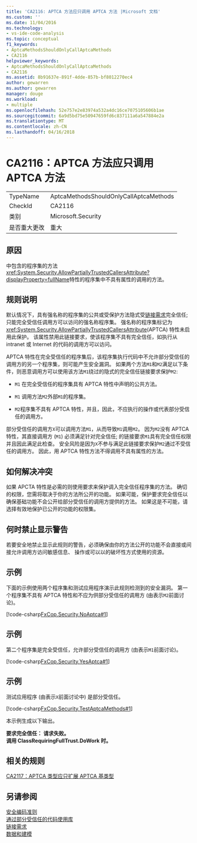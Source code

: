 ```yaml
---
title: 'CA2116: APTCA 方法应只调用 APTCA 方法 |Microsoft 文档'
ms.custom: ''
ms.date: 11/04/2016
ms.technology:
- vs-ide-code-analysis
ms.topic: conceptual
f1_keywords:
- AptcaMethodsShouldOnlyCallAptcaMethods
- CA2116
helpviewer_keywords:
- AptcaMethodsShouldOnlyCallAptcaMethods
- CA2116
ms.assetid: 8b91637e-891f-4dde-857b-bf8012270ec4
author: gewarren
ms.author: gewarren
manager: douge
ms.workload:
- multiple
ms.openlocfilehash: 52e757e2e83974a532a4dc16ce7075105606b1ae
ms.sourcegitcommit: 6a9d5bd75e50947659fd6c837111a6a547884e2a
ms.translationtype: MT
ms.contentlocale: zh-CN
ms.lasthandoff: 04/16/2018
---
```

# <a name="ca2116-aptca-methods-should-only-call-aptca-methods"></a>CA2116：APTCA 方法应只调用 APTCA 方法
|||  
|-|-|  
|TypeName|AptcaMethodsShouldOnlyCallAptcaMethods|  
|CheckId|CA2116|  
|类别|Microsoft.Security|  
|是否重大更改|重大|  
  
## <a name="cause"></a>原因  
 中包含的程序集的方法<xref:System.Security.AllowPartiallyTrustedCallersAttribute?displayProperty=fullName>特性的程序集中不具有属性的调用的方法。  
  
## <a name="rule-description"></a>规则说明  
 默认情况下，具有强名称的程序集的公共或受保护方法隐式受[链接需求](/dotnet/framework/misc/link-demands)完全信任; 只能完全受信任调用方可以访问的强名称程序集。 强名称的程序集标记为<xref:System.Security.AllowPartiallyTrustedCallersAttribute>(APTCA) 特性未启用此保护。 该属性禁用此链接要求，使该程序集不具有完全信任，如执行从 intranet 或 Internet 的代码的调用方可以访问。  
  
 APTCA 特性在完全受信任的程序集后，该程序集执行代码中不允许部分受信任的调用方的另一个程序集，则可能产生安全漏洞。 如果两个方法`M1`和`M2`满足以下条件，则恶意调用方可以使用该方法`M1`绕过的隐式的完全信任链接要求保护`M2`:  
  
-   `M1` 在完全受信任的程序集具有 APTCA 特性中声明的公共方法。  
  
-   `M1` 调用方法`M2`外部`M1`的程序集。  
  
-   `M2`程序集不具有 APTCA 特性，并且，因此，不应执行的操作或代表部分受信任的调用方。  
  
 部分受信任的调用方`X`可以调用方法`M1`，从而导致`M1`调用`M2`。 因为`M2`没有 APTCA 特性，其直接调用方 (`M1`) 必须满足针对完全信任; 的链接要求`M1`具有完全信任权限并且因此满足此检查。 安全风险是因为`X`不参与满足此链接要求保护`M2`通过不受信任的调用方。 因此，用 APTCA 特性方法不得调用不具有属性的方法。  
  
## <a name="how-to-fix-violations"></a>如何解决冲突  
 如果 APCTA 特性是必需的则使用要求来保护调入完全信任程序集的方法。 确切的权限，您需将取决于你的方法所公开的功能。 如果可能，保护要求完全信任以确保基础功能不会公开给部分受信任的调用方提供的方法。 如果这是不可能，请选择有效地保护已公开的功能的权限集。  
  
## <a name="when-to-suppress-warnings"></a>何时禁止显示警告  
 若要安全地禁止显示此规则的警告，必须确保由你的方法公开的功能不会直接或间接允许调用方访问敏感信息、 操作或可以以的破坏性方式使用的资源。  
  
## <a name="example"></a>示例  
 下面的示例使用两个程序集和测试应用程序演示此规则检测到的安全漏洞。 第一个程序集不具有 APTCA 特性和不应为供部分受信任的调用方 (由表示`M2`前面讨论)。  
  
 [!code-csharp[FxCop.Security.NoAptca#1](../code-quality/codesnippet/CSharp/ca2116-aptca-methods-should-only-call-aptca-methods_1.cs)]  
  
## <a name="example"></a>示例  
 第二个程序集是完全受信任，允许部分受信任的调用方 (由表示`M1`前面讨论)。  
  
 [!code-csharp[FxCop.Security.YesAptca#1](../code-quality/codesnippet/CSharp/ca2116-aptca-methods-should-only-call-aptca-methods_2.cs)]  
  
## <a name="example"></a>示例  
 测试应用程序 (由表示`X`前面讨论中) 是部分受信任。  
  
 [!code-csharp[FxCop.Security.TestAptcaMethods#1](../code-quality/codesnippet/CSharp/ca2116-aptca-methods-should-only-call-aptca-methods_3.cs)]  
  
 本示例生成以下输出。  
  
 **要求完全信任： 请求失败。**  
**调用 ClassRequiringFullTrust.DoWork 时。**   
## <a name="related-rules"></a>相关的规则  
 [CA2117：APTCA 类型应只扩展 APTCA 基类型](../code-quality/ca2117-aptca-types-should-only-extend-aptca-base-types.md)  
  
## <a name="see-also"></a>另请参阅  
 [安全编码准则](/dotnet/standard/security/secure-coding-guidelines)   
 [通过部分受信任的代码使用库](/dotnet/framework/misc/using-libraries-from-partially-trusted-code)   
 [链接需求](/dotnet/framework/misc/link-demands)   
 [数据和建模](/dotnet/framework/data/index)